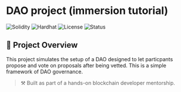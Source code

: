 # DAO project (immersion tutorial)

![Solidity](https://img.shields.io/badge/Solidity-%5E0.8.0-blue.svg?logo=ethereum)
![Hardhat](https://img.shields.io/badge/Hardhat-Development-yellow.svg?logo=hardhat)
![License](https://img.shields.io/github/license/CryptoMachineGene/blockchainMentorship.svg)
![Status](https://img.shields.io/badge/Status-In%20Progress-orange.svg)

## 🚀 Project Overview

This project simulates the setup of a DAO designed to let particpants propose and vote on proposals after being vetted. This is a simple framework of DAO governance. 

> ⚒️ Built as part of a hands-on blockchain developer mentorship.
